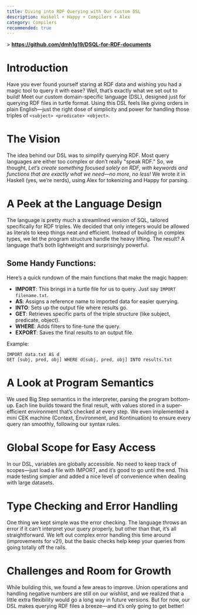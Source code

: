 ```yaml
---
title: Diving into RDF Querying with Our Custom DSL 
description: Haskell + Happy + Compilers + Alex
category: Compilers
recommended: true
---
```


\> **https://github.com/dmh1g19/DSQL-for-RDF-documents** 

# Introduction
Have you ever found yourself staring at RDF data and wishing you had a magic tool to query it with ease? Well, that’s exactly what we set out to build! Meet our custom domain-specific language (DSL), designed just for querying RDF files in turtle format. Using this DSL feels like giving orders in plain English—just the right dose of simplicity and power for handling those triples of `<subject> <predicate> <object>`.

# The Vision
The idea behind our DSL was to simplify querying RDF. Most query languages are either too complex or don’t really "speak RDF." So, we thought, *Let’s create something focused solely on RDF, with keywords and functions that are exactly what we need—no more, no less!* We wrote it in Haskell (yes, we’re nerds), using Alex for tokenizing and Happy for parsing.

# A Peek at the Language Design
The language is pretty much a streamlined version of SQL, tailored specifically for RDF triples. We decided that only integers would be allowed as literals to keep things neat and efficient. Instead of building in complex types, we let the program structure handle the heavy lifting. The result? A language that’s both lightweight and surprisingly powerful.

## Some Handy Functions:
Here’s a quick rundown of the main functions that make the magic happen:

- **IMPORT**: This brings in a turtle file for us to query. Just say `IMPORT filename.txt`.
- **AS**: Assigns a reference name to imported data for easier querying.
- **INTO**: Sets up the output file where results go.
- **GET**: Retrieves specific parts of the triple structure (like subject, predicate, object).
- **WHERE**: Adds filters to fine-tune the query.
- **EXPORT**: Saves the final results to an output file.

Example:
```plaintext
IMPORT data.txt AS d
GET [subj, pred, obj] WHERE d[subj, pred, obj] INTO results.txt
```

# A Look at Program Semantics

We used Big Step semantics in the interpreter, parsing the program bottom-up. Each line builds toward the final result, with values stored in a super-efficient environment that’s checked at every step. We even implemented a mini CEK machine (Context, Environment, and Kontinuation) to ensure every query ran smoothly, following our syntax rules.

# Global Scope for Easy Access

In our DSL, variables are globally accessible. No need to keep track of scopes—just load a file with IMPORT, and it’s good to go until the end. This made testing simpler and added a nice level of convenience when dealing with large datasets.

# Type Checking and Error Handling

One thing we kept simple was the error checking. The language throws an error if it can’t interpret your query properly, but other than that, it’s all straightforward. We left out complex error handling this time around (improvements for v2!), but the basic checks help keep your queries from going totally off the rails.

# Challenges and Room for Growth

While building this, we found a few areas to improve. Union operations and handling negative numbers are still on our wishlist, and we realized that a little extra flexibility would go a long way in future versions. But for now, our DSL makes querying RDF files a breeze—and it’s only going to get better!